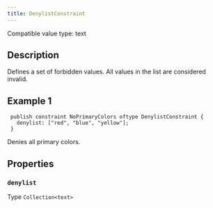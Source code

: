 ```yaml
---
title: DenylistConstraint
---
```


<!-- Do NOT change this document as it is auto-generated from the language server -->

Compatible value type: text

## Description

Defines a set of forbidden values. All values in the list are considered invalid.

## Example 1

```jayvee
 publish constraint NoPrimaryColors oftype DenylistConstraint {
   denylist: ["red", "blue", "yellow"];
 }
```

Denies all primary colors.

## Properties

### `denylist`

Type `Collection<text>`
